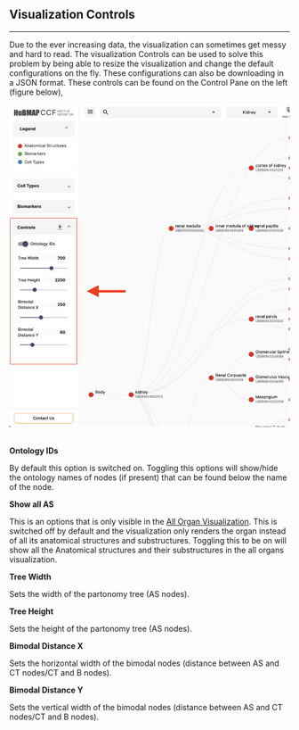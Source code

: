 ## Visualization Controls
---

Due to the ever increasing data, the visualization can sometimes get messy and hard to read. The visualization Controls can be used to solve this problem by being able to resize the visualization and change the default configurations on the fly. These configurations can also be downloading in a JSON format. These controls can be found on the Control Pane on the left (figure below),

<img src="assets/docs/vis-controls/controls.png" alt="Vis Controls" class="md-img p-2 w-50" >

<br>
<br>

**Ontology IDs**

By default this option is switched on. Toggling this options will show/hide the ontology names of nodes (if present) that can be found below the name of the node.


**Show all AS**

This is an options that is only visible in the [All Organ Visualization](/vis?sheet=all&version=latest). This is switched off by default and the visualization only renders the organ instead of all its anatomical structures and substructures. Toggling this to be on will show all the Anatomical structures and their substructures in the all organs visualization.


**Tree Width**

Sets the width of the partonomy tree (AS nodes).


**Tree Height**

Sets the height of the partonomy tree (AS nodes).


**Bimodal Distance X**

Sets the horizontal width of the bimodal nodes (distance between AS and CT nodes/CT and B nodes).


**Bimodal Distance Y**

Sets the vertical width of the bimodal nodes (distance between AS and CT nodes/CT and B nodes).

